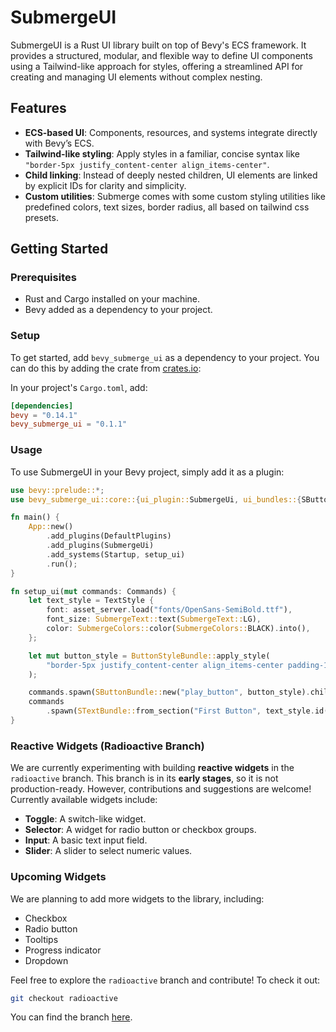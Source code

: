 # SubmergeUI

SubmergeUI is a Rust UI library built on top of Bevy's ECS framework. It provides a structured, modular, and flexible way to define UI components using a Tailwind-like approach for styles, offering a streamlined API for creating and managing UI elements without complex nesting.

## Features

- **ECS-based UI**: Components, resources, and systems integrate directly with Bevy’s ECS.
- **Tailwind-like styling**: Apply styles in a familiar, concise syntax like `"border-5px justify_content-center align_items-center"`.
- **Child linking**: Instead of deeply nested children, UI elements are linked by explicit IDs for clarity and simplicity.
- **Custom utilities**: Submerge comes with some custom styling utilities like predefined colors, text sizes, border radius, all based on tailwind css presets.

## Getting Started

### Prerequisites

- Rust and Cargo installed on your machine.
- Bevy added as a dependency to your project.

### Setup

To get started, add `bevy_submerge_ui` as a dependency to your project. You can do this by adding the crate from [crates.io](https://crates.io/crates/bevy_submerge_ui):

In your project's `Cargo.toml`, add:

```toml
[dependencies]
bevy = "0.14.1"
bevy_submerge_ui = "0.1.1"
```

### Usage

To use SubmergeUI in your Bevy project, simply add it as a plugin:

```rust
use bevy::prelude::*;
use bevy_submerge_ui::core::{ui_plugin::SubmergeUi, ui_bundles::{SButtonBundle, ButtonStyleBundle, STextBundle}};

fn main() {
    App::new()
        .add_plugins(DefaultPlugins)
        .add_plugins(SubmergeUi)
        .add_systems(Startup, setup_ui)
        .run();
}

fn setup_ui(mut commands: Commands) {
    let text_style = TextStyle {
        font: asset_server.load("fonts/OpenSans-SemiBold.ttf"),
        font_size: SubmergeText::text(SubmergeText::LG),
        color: SubmergeColors::color(SubmergeColors::BLACK).into(),
    };

    let mut button_style = ButtonStyleBundle::apply_style(
        "border-5px justify_content-center align_items-center padding-15px rounded-50% bg-red-100",
    );

    commands.spawn(SButtonBundle::new("play_button", button_style).child("play_button_txt"));
    commands
        .spawn(STextBundle::from_section("First Button", text_style.id("play_button_txt")));
}
```

### Reactive Widgets (Radioactive Branch)

We are currently experimenting with building **reactive widgets** in the `radioactive` branch. This branch is in its **early stages**, so it is not production-ready. However, contributions and suggestions are welcome! Currently available widgets include:

- **Toggle**: A switch-like widget.
- **Selector**: A widget for radio button or checkbox groups.
- **Input**: A basic text input field.
- **Slider**: A slider to select numeric values.

### Upcoming Widgets

We are planning to add more widgets to the library, including:

- Checkbox
- Radio button
- Tooltips
- Progress indicator
- Dropdown

Feel free to explore the `radioactive` branch and contribute! To check it out:

```bash
git checkout radioactive
```

You can find the branch [here](https://github.com/Cedar-81/SubmergeUI/tree/radioactive).
